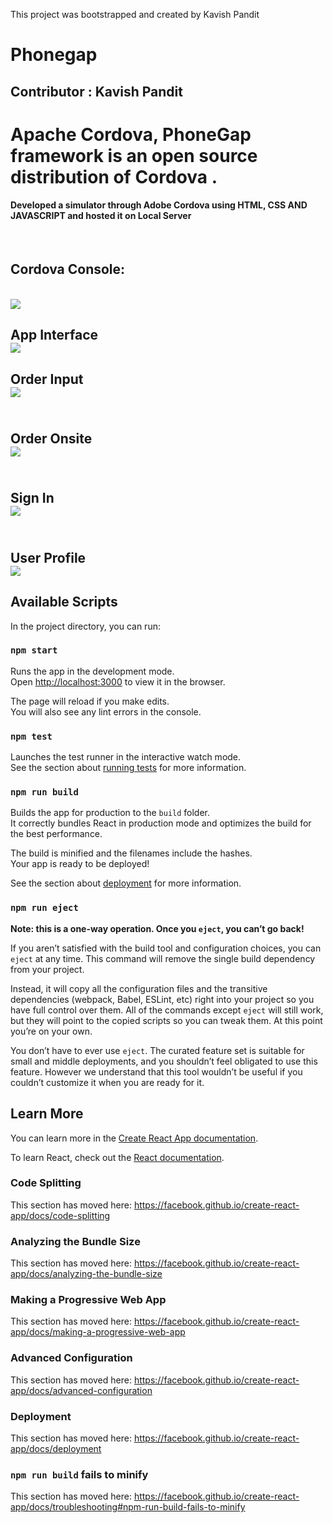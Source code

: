 This project was bootstrapped and created by Kavish Pandit
# Phonegap
## Contributor : Kavish Pandit 
<H1>Apache Cordova, PhoneGap framework is an open source distribution of Cordova .
<br>
<h4>Developed a simulator through Adobe Cordova using HTML, CSS AND JAVASCRIPT and hosted it on Local Server</h4>
<br>
<h2>Cordova Console:</h2>
<br>
<img src="https://github.com/beastgetssavvy13/wfh-it-logger-app/images/1.png"/>
</br>
<h2>App Interface<br>
<img src="https://github.com/beastgetssavvy13/phonegap/blob/master/sample%20raw/1.JPG"/>
</br>
<h2>Order Input<br>
<img src="https://github.com/beastgetssavvy13/phonegap/blob/master/sample%20raw/6.JPG"/>
</br>
<br>
<h2>Order Onsite<br>
<img src="https://github.com/beastgetssavvy13/phonegap/blob/master/sample%20raw/3.JPG"/>
</br>
<br>
<h2>Sign In<br>
<img src="https://github.com/beastgetssavvy13/phonegap/blob/master/sample%20raw/4.JPG"/>
</br>
<br>
<h2>User Profile<br>
<img src="https://github.com/beastgetssavvy13/phonegap/blob/master/sample%20raw/5.JPG"/>
</br>

## Available Scripts

In the project directory, you can run:

### `npm start`

Runs the app in the development mode.<br />
Open [http://localhost:3000](http://localhost:3000) to view it in the browser.

The page will reload if you make edits.<br />
You will also see any lint errors in the console.

### `npm test`

Launches the test runner in the interactive watch mode.<br />
See the section about [running tests](https://facebook.github.io/create-react-app/docs/running-tests) for more information.

### `npm run build`

Builds the app for production to the `build` folder.<br />
It correctly bundles React in production mode and optimizes the build for the best performance.

The build is minified and the filenames include the hashes.<br />
Your app is ready to be deployed!

See the section about [deployment](https://facebook.github.io/create-react-app/docs/deployment) for more information.

### `npm run eject`

**Note: this is a one-way operation. Once you `eject`, you can’t go back!**

If you aren’t satisfied with the build tool and configuration choices, you can `eject` at any time. This command will remove the single build dependency from your project.

Instead, it will copy all the configuration files and the transitive dependencies (webpack, Babel, ESLint, etc) right into your project so you have full control over them. All of the commands except `eject` will still work, but they will point to the copied scripts so you can tweak them. At this point you’re on your own.

You don’t have to ever use `eject`. The curated feature set is suitable for small and middle deployments, and you shouldn’t feel obligated to use this feature. However we understand that this tool wouldn’t be useful if you couldn’t customize it when you are ready for it.

## Learn More

You can learn more in the [Create React App documentation](https://facebook.github.io/create-react-app/docs/getting-started).

To learn React, check out the [React documentation](https://reactjs.org/).

### Code Splitting

This section has moved here: https://facebook.github.io/create-react-app/docs/code-splitting

### Analyzing the Bundle Size

This section has moved here: https://facebook.github.io/create-react-app/docs/analyzing-the-bundle-size

### Making a Progressive Web App

This section has moved here: https://facebook.github.io/create-react-app/docs/making-a-progressive-web-app

### Advanced Configuration

This section has moved here: https://facebook.github.io/create-react-app/docs/advanced-configuration

### Deployment

This section has moved here: https://facebook.github.io/create-react-app/docs/deployment

### `npm run build` fails to minify

This section has moved here: https://facebook.github.io/create-react-app/docs/troubleshooting#npm-run-build-fails-to-minify
